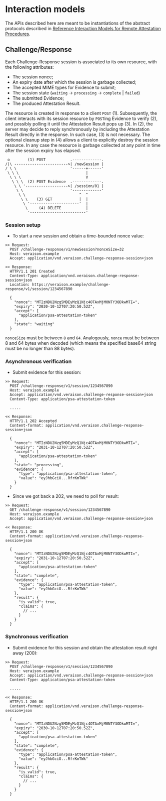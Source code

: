 # Interaction models

The APIs described here are meant to be instantiations of the abstract
protocols described in [Reference Interaction Models for Remote Attestation
Procedures](https://datatracker.ietf.org/doc/draft-ietf-rats-reference-interaction-models/).

## Challenge/Response

Each Challenge-Response session is associated to its own resource, with the
following attributes:

* The session nonce;
* An expiry date after which the session is garbage collected;
* The accepted MIME types for Evidence to submit;
* The session state (`waiting` -> `processing` -> `complete` | `failed`)
* The submitted Evidence;
* The produced Attestation Result.

The resource is created in response to a client `POST` (1).  Subsequently, the
client interacts with its session resource by `POST`ing Evidence to verify (2),
and possibly polling it until the Attestation Result pops up (3).  In (2), the
server may decide to reply synchronously by including the Attestation Result
directly in the response.  In such case, (3) is not necessary.  The optional
cleanup step in (4) allows a client to explicitly destroy the session resource.
In any case the resource is garbage collected at any point in time after the
session expiry has elapsed.

```
 o        (1) POST           .-------------.
/|\ ------------------------>| /newSession |
/ \ \                        '------+------'
 \ \ \                              |
  \ \ \                             V
   \ \ \  (2) POST Evidence  .-------------.
    \ \ '------------------->| /session/01 |
     \ \                     '-------------'
      \ \                        ^  ^
       \ \    (3) GET            |  |
        \ '----------------------'  |
         \     (4) DELETE           |
          '-------------------------'
```

### Session setup

* To start a new session and obtain a time-bounded nonce value:

```
>> Request:
  POST /challenge-response/v1/newSession?nonceSize=32
  Host: veraison.example
  Accept: application/vnd.veraison.challenge-response-session+json

<< Response:
  HTTP/1.1 201 Created
  Content-Type: application/vnd.veraison.challenge-response-session+json
  Location: https://veraison.example/challenge-response/v1/session/1234567890

  {
    "nonce": "MTIzNDU2Nzg5MDEyMzQ1Njc4OTAxMjM0NTY3ODkwMTI=",
    "expiry": "2030-10-12T07:20:50.52Z",
    "accept": [
      "application/psa-attestation-token"
    ],
    "state": "waiting"
  }
```

`nonceSize` must be between `8` and `64`. Analogously, `nonce` must be between
8 and 64 bytes when decoded (which means the specified base64 string must be no
longer than 88 bytes).

### Asynchronous verification

* Submit evidence for this session:

```
>> Request:
  POST /challenge-response/v1/session/1234567890
  Host: veraison.example
  Accept: application/vnd.veraison.challenge-response-session+json
  Content-Type: application/psa-attestation-token

  .....

<< Response:
  HTTP/1.1 202 Accepted
  Content-format: application/vnd.veraison.challenge-response-session+json

  {
    "nonce": "MTIzNDU2Nzg5MDEyMzQ1Njc4OTAxMjM0NTY3ODkwMTI=",
    "expiry": "2031-10-12T07:20:50.52Z",
    "accept": [
      "application/psa-attestation-token"
    ],
    "state": "processing",
    "evidence": {
      "type": "application/psa-attestation-token",
      "value": "eyJhbGciO...RfrKmTWk"
    }
  }
```

* Since we got back a 202, we need to poll for result:

```
>> Request:
  GET /challenge-response/v1/session/1234567890
  Host: veraison.example
  Accept: application/vnd.veraison.challenge-response-session+json

<< Response:
  HTTP/1.1 200 OK
  Content-format: application/vnd.veraison.challenge-response-session+json

  {
    "nonce": "MTIzNDU2Nzg5MDEyMzQ1Njc4OTAxMjM0NTY3ODkwMTI=",
    "expiry": "2031-10-12T07:20:50.52Z",
    "accept": [
      "application/psa-attestation-token"
    ],
    "state": "complete",
    "evidence": {
      "type": "application/psa-attestation-token",
      "value": "eyJhbGciO...RfrKmTWk"
    },
    "result": {
      "is_valid": true,
      "claims": {
        // ...
      }
    }
  }
```

### Synchronous verification

* Submit evidence for this session and obtain the attestation result right away
  (200):

```
>> Request:
  POST /challenge-response/v1/session/1234567890
  Host: veraison.example
  Accept: application/vnd.veraison.challenge-response-session+json
  Content-Type: application/psa-attestation-token

  .....

<< Response:
  HTTP/1.1 200 OK
  Content-format: application/vnd.veraison.challenge-response-session+json

  {
    "nonce": "MTIzNDU2Nzg5MDEyMzQ1Njc4OTAxMjM0NTY3ODkwMTI=",
    "expiry": "2030-10-12T07:20:50.52Z",
    "accept": [
      "application/psa-attestation-token"
    ],
    "state": "complete",
    "evidence": {
      "type": "application/psa-attestation-token",
      "value": "eyJhbGciO...RfrKmTWk"
    },
    "result": {
      "is_valid": true,
      "claims": {
        // ...
      }
    }
  }
```
